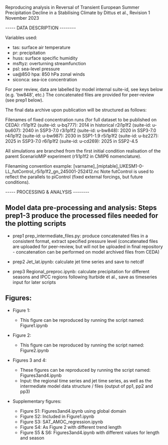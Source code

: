 Reproducing analysis in Reversal of Transient European Summer Precipitation Decline in a Stabilising Climate by Dittus et al., Revision 1
November 2023

----- DATA DESCRIPTION --------

Variables used: 
- tas: surface air temperature
- pr: precipitation
- huss: surface specific humidity
- msftyz: overturning streamfunction
- psl: sea-level pressure 
- ua@850 hpa: 850 hPa zonal winds
- siconca: sea-ice concentration

For peer review, data are labelled by model internal suite-id, see keys below (e.g. 'bw848', etc.)
The concatenated files are provided for peer-review (see prep1 below).

The final data archive upon publication will be structured as follows: 

Filenames of fixed concentration runs (for full dataset to be published on CEDA):
r1i1p1f2 (suite-id: u-bq777): 2014 in historical 
r2i1p1f2 (suite-id: u-bu607): 2040 in SSP3-7.0
r3i1p1f2 (suite-id: u-bw848): 2020 in SSP3-7.0 
r4i1p1f2 (suite-id: u-bw987): 2030 in SSP1-1.9
r5i1p1f2 (suite-id: u-bz227): 2025 in SSP3-7.0 
r6i1p1f2 (suite-id: u-cd269): 2025 in SSP2-4.5 

All simulations are branched from the first initial condition realisation of the parent ScenarioMIP experiment (r1i1p1f2 in CMIP6 nomenclature).

Filenaming convention example: 
[varname]_[miptable]_UKESM1-0-LL_futControl_r5i1p1f2_gn_245001-252412.nc
Note futControl is used to reflect the parallels to piControl (fixed external forcings, but future conditions).


----- PROCESSING & ANALYSIS --------

## Model data pre-processing and analysis: Steps prep1-3 produce the processed files needed for the plotting scripts

 * prep1 prep_intermediate_files.py: produce concatenated files in a consistent format, extract specified pressure level (concatenated files are uploaded for peer-review, but will not be uploaded in final repository - concatenation can be performed on model archived files from CEDA)

 * prep2 Jet_lat.ipynb: calculate jet time series and save to netcdf

 * prep3 Regional_preproc.ipynb: calculate precipitation for different seasons and IPCC regions following Iturbide et al., save as timeseries input for later scripts 

## Figures: 

 * Figure 1:
	- This figure can be reproduced by running the script named: Figure1.ipynb	

 * Figure 2:
    - This figure can be reproduced by running the script named: Figure2.ipynb	

 * Figures 3 and 4: 

	- These figures can be reproduced by running the script named: Figures3and4.ipynb
	- Input:  the regional time series and jet time series, as well as the intermediate model data structure / files (output of pp1, pp2 and pp3)

 * Supplementary figures:
   - Figure S1: Figures3and4.ipynb using global domain
   - Figure S2: Included in Figure1.ipynb
   - Figure S3: SAT_AMOC_regression.ipynb
   - Figure S4: As Figure 2 with different trend length
   - Figure S5 & S6: Figures3and4.ipynb with different values for length and season


